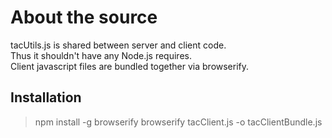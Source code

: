 # About the source
tacUtils.js is shared between server and client code.  
Thus it shouldn't have any Node.js requires.  
Client javascript files are bundled together via browserify.  

## Installation
> npm install -g browserify
> browserify tacClient.js -o tacClientBundle.js

